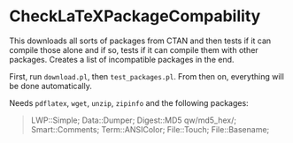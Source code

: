 # CheckLaTeXPackageCompability

This downloads all sorts of packages from CTAN and then tests if it can compile those alone and if so, tests if it can compile them with other packages. Creates a list of incompatible packages in the end. 

First, run `download.pl`, then `test_packages.pl`. From then on, everything will be done automatically.

Needs `pdflatex`, `wget`, `unzip`, `zipinfo` and the following packages:

> LWP::Simple;
> Data::Dumper;
> Digest::MD5 qw/md5_hex/;
> Smart::Comments;
> Term::ANSIColor;
> File::Touch;
> File::Basename;

